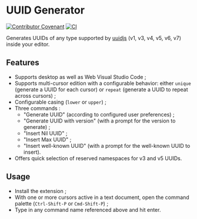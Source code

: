 # UUID Generator

[![Contributor Covenant](https://img.shields.io/badge/Contributor%20Covenant-2.1-4baaaa.svg)](CODE_OF_CONDUCT.md) [![CI](https://github.com/ludwhe/vscode-uuid/actions/workflows/ci.yml/badge.svg)](https://github.com/ludwhe/vscode-uuid/actions/workflows/ci.yml)

Generates UUIDs of any type supported by [uuidjs](https://github.com/uuidjs/uuid) (v1, v3, v4, v5, v6, v7) inside your editor.

## Features

- Supports desktop as well as Web Visual Studio Code ;
- Supports multi-cursor edition with a configurable behavior: either `unique` (generate a UUID for each cursor) or `repeat` (generate a UUID to repeat across cursors) ;
- Configurable casing (`lower` or `upper`) ;
- Three commands :
  - "Generate UUID" (according to configured user preferences) ;
  - "Generate UUID with version" (with a prompt for the version to generate) ;
  - "Insert Nil UUID" ;
  - "Insert Max UUID" ;
  - "Insert well-known UUID" (with a prompt for the well-known UUID to insert).
- Offers quick selection of reserved namespaces for v3 and v5 UUIDs.

## Usage

- Install the extension ;
- With one or more cursors active in a text document, open the command palette (`Ctrl-Shift-P` or `Cmd-Shift-P`) ;
- Type in any command name referenced above and hit enter.

